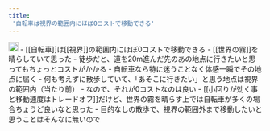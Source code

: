```yaml
---
title:
 '自転車は視界の範囲内にほぼ0コストで移動できる'
---
```


<img src='https://scrapbox.io/api/pages/blu3mo-public/public/icon' alt='public.icon' height="19.5"/>
- [[自転車]]は[[視界]]の範囲内にほぼ0コストで移動できる
- [[世界の霧]]を晴らしていて思った
    - 徒歩だと、道を20m進んだ先のあの地点に行きたいと思ってもちょっとコストがかかる
    - 自転車なら特に迷うことなく体感一瞬でその地点に届く
- 何も考えずに散歩していて、「あそこに行きたい」と思う地点は視界の範囲内（当たり前）
    - なので、それが0コストなのは良い
    - [[小回りが効く事と移動速度はトレードオフ]]だけど、世界の霧を晴らす上では自転車が多くの場合ちょうど良いなと思った
    - 目的なしの散歩で、視界の範囲外まで移動したいと思うことはそんなに無いので